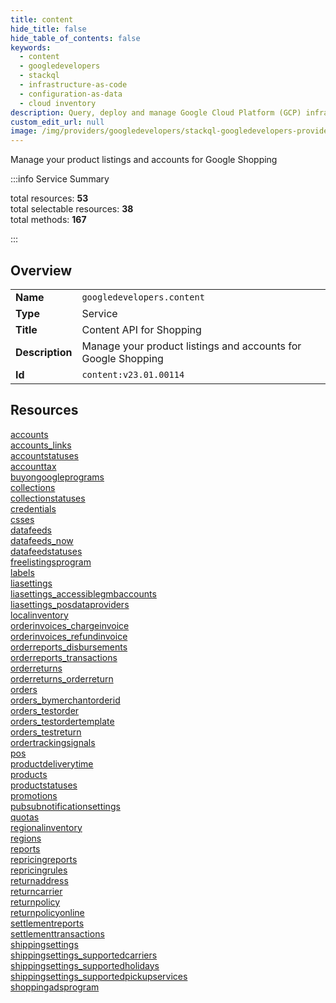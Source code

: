 ```yaml
---
title: content
hide_title: false
hide_table_of_contents: false
keywords:
  - content
  - googledevelopers
  - stackql
  - infrastructure-as-code
  - configuration-as-data
  - cloud inventory
description: Query, deploy and manage Google Cloud Platform (GCP) infrastructure and resources using SQL
custom_edit_url: null
image: /img/providers/googledevelopers/stackql-googledevelopers-provider-featured-image.png
---
```

Manage your product listings and accounts for Google Shopping  
    
:::info Service Summary

<div class="row">
<div class="providerDocColumn">
<span>total resources:&nbsp;<b>53</b></span><br />
<span>total selectable resources:&nbsp;<b>38</b></span><br />
<span>total methods:&nbsp;<b>167</b></span><br />
</div>
</div>

:::

## Overview
<table><tbody>
<tr><td><b>Name</b></td><td><code>googledevelopers.content</code></td></tr>
<tr><td><b>Type</b></td><td>Service</td></tr>
<tr><td><b>Title</b></td><td>Content API for Shopping</td></tr>
<tr><td><b>Description</b></td><td>Manage your product listings and accounts for Google Shopping</td></tr>
<tr><td><b>Id</b></td><td><code>content:v23.01.00114</code></td></tr>
</tbody></table>

## Resources
<div class="row">
<div class="providerDocColumn">
<a href="/providers/googledevelopers/content/accounts/">accounts</a><br />
<a href="/providers/googledevelopers/content/accounts_links/">accounts_links</a><br />
<a href="/providers/googledevelopers/content/accountstatuses/">accountstatuses</a><br />
<a href="/providers/googledevelopers/content/accounttax/">accounttax</a><br />
<a href="/providers/googledevelopers/content/buyongoogleprograms/">buyongoogleprograms</a><br />
<a href="/providers/googledevelopers/content/collections/">collections</a><br />
<a href="/providers/googledevelopers/content/collectionstatuses/">collectionstatuses</a><br />
<a href="/providers/googledevelopers/content/credentials/">credentials</a><br />
<a href="/providers/googledevelopers/content/csses/">csses</a><br />
<a href="/providers/googledevelopers/content/datafeeds/">datafeeds</a><br />
<a href="/providers/googledevelopers/content/datafeeds_now/">datafeeds_now</a><br />
<a href="/providers/googledevelopers/content/datafeedstatuses/">datafeedstatuses</a><br />
<a href="/providers/googledevelopers/content/freelistingsprogram/">freelistingsprogram</a><br />
<a href="/providers/googledevelopers/content/labels/">labels</a><br />
<a href="/providers/googledevelopers/content/liasettings/">liasettings</a><br />
<a href="/providers/googledevelopers/content/liasettings_accessiblegmbaccounts/">liasettings_accessiblegmbaccounts</a><br />
<a href="/providers/googledevelopers/content/liasettings_posdataproviders/">liasettings_posdataproviders</a><br />
<a href="/providers/googledevelopers/content/localinventory/">localinventory</a><br />
<a href="/providers/googledevelopers/content/orderinvoices_chargeinvoice/">orderinvoices_chargeinvoice</a><br />
<a href="/providers/googledevelopers/content/orderinvoices_refundinvoice/">orderinvoices_refundinvoice</a><br />
<a href="/providers/googledevelopers/content/orderreports_disbursements/">orderreports_disbursements</a><br />
<a href="/providers/googledevelopers/content/orderreports_transactions/">orderreports_transactions</a><br />
<a href="/providers/googledevelopers/content/orderreturns/">orderreturns</a><br />
<a href="/providers/googledevelopers/content/orderreturns_orderreturn/">orderreturns_orderreturn</a><br />
<a href="/providers/googledevelopers/content/orders/">orders</a><br />
<a href="/providers/googledevelopers/content/orders_bymerchantorderid/">orders_bymerchantorderid</a><br />
<a href="/providers/googledevelopers/content/orders_testorder/">orders_testorder</a><br />
</div>
<div class="providerDocColumn">
<a href="/providers/googledevelopers/content/orders_testordertemplate/">orders_testordertemplate</a><br />
<a href="/providers/googledevelopers/content/orders_testreturn/">orders_testreturn</a><br />
<a href="/providers/googledevelopers/content/ordertrackingsignals/">ordertrackingsignals</a><br />
<a href="/providers/googledevelopers/content/pos/">pos</a><br />
<a href="/providers/googledevelopers/content/productdeliverytime/">productdeliverytime</a><br />
<a href="/providers/googledevelopers/content/products/">products</a><br />
<a href="/providers/googledevelopers/content/productstatuses/">productstatuses</a><br />
<a href="/providers/googledevelopers/content/promotions/">promotions</a><br />
<a href="/providers/googledevelopers/content/pubsubnotificationsettings/">pubsubnotificationsettings</a><br />
<a href="/providers/googledevelopers/content/quotas/">quotas</a><br />
<a href="/providers/googledevelopers/content/regionalinventory/">regionalinventory</a><br />
<a href="/providers/googledevelopers/content/regions/">regions</a><br />
<a href="/providers/googledevelopers/content/reports/">reports</a><br />
<a href="/providers/googledevelopers/content/repricingreports/">repricingreports</a><br />
<a href="/providers/googledevelopers/content/repricingrules/">repricingrules</a><br />
<a href="/providers/googledevelopers/content/returnaddress/">returnaddress</a><br />
<a href="/providers/googledevelopers/content/returncarrier/">returncarrier</a><br />
<a href="/providers/googledevelopers/content/returnpolicy/">returnpolicy</a><br />
<a href="/providers/googledevelopers/content/returnpolicyonline/">returnpolicyonline</a><br />
<a href="/providers/googledevelopers/content/settlementreports/">settlementreports</a><br />
<a href="/providers/googledevelopers/content/settlementtransactions/">settlementtransactions</a><br />
<a href="/providers/googledevelopers/content/shippingsettings/">shippingsettings</a><br />
<a href="/providers/googledevelopers/content/shippingsettings_supportedcarriers/">shippingsettings_supportedcarriers</a><br />
<a href="/providers/googledevelopers/content/shippingsettings_supportedholidays/">shippingsettings_supportedholidays</a><br />
<a href="/providers/googledevelopers/content/shippingsettings_supportedpickupservices/">shippingsettings_supportedpickupservices</a><br />
<a href="/providers/googledevelopers/content/shoppingadsprogram/">shoppingadsprogram</a><br />
</div>
</div>
